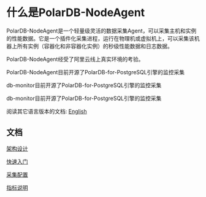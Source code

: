 # 什么是PolarDB-NodeAgent

PolarDB-NodeAgent是一个轻量级灵活的数据采集Agent，可以采集主机和实例的性能数据。它是一个插件化采集进程，运行在物理机或虚拟机上，可以采集该机器上所有实例（容器化和非容器化实例）的秒级性能数据和日志数据。

PolarDB-NodeAgent经受了阿里云线上真实环境的考验。

PolarDB-NodeAgent目前开源了PolarDB-for-PostgreSQL引擎的监控采集

db-monitor目前开源了PolarDB-for-PostgreSQL引擎的监控采集

db-monitor目前开源了PolarDB-for-PostgreSQL引擎的监控采集

阅读其它语言版本的文档: [English](README.md)

## 文档
[架构设计](CN/architecture.md)

[快速入门](CN/quickstart.md)

[采集配置](CN/configuration.md)

[指标说明](CN/metrics.md)


